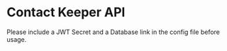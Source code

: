 # Contact Keeper API

Please include a JWT Secret and a Database link in the config file before usage.
